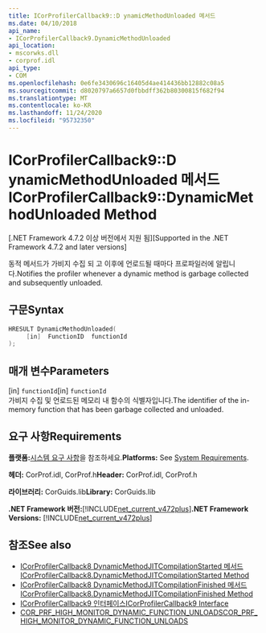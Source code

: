```yaml
---
title: ICorProfilerCallback9::D ynamicMethodUnloaded 메서드
ms.date: 04/10/2018
api_name:
- ICorProfilerCallback9.DynamicMethodUnloaded
api_location:
- mscorwks.dll
- corprof.idl
api_type:
- COM
ms.openlocfilehash: 0e6fe3430696c16405d4ae414436bb12882c08a5
ms.sourcegitcommit: d8020797a6657d0fbbdff362b80300815f682f94
ms.translationtype: MT
ms.contentlocale: ko-KR
ms.lasthandoff: 11/24/2020
ms.locfileid: "95732350"
---
```

# <a name="icorprofilercallback9dynamicmethodunloaded-method"></a><span data-ttu-id="43fd9-102">ICorProfilerCallback9::D ynamicMethodUnloaded 메서드</span><span class="sxs-lookup"><span data-stu-id="43fd9-102">ICorProfilerCallback9::DynamicMethodUnloaded Method</span></span>

<span data-ttu-id="43fd9-103">[.NET Framework 4.7.2 이상 버전에서 지원 됨]</span><span class="sxs-lookup"><span data-stu-id="43fd9-103">[Supported in the .NET Framework 4.7.2 and later versions]</span></span>  
  
<span data-ttu-id="43fd9-104">동적 메서드가 가비지 수집 되 고 이후에 언로드될 때마다 프로파일러에 알립니다.</span><span class="sxs-lookup"><span data-stu-id="43fd9-104">Notifies the profiler whenever a dynamic method is garbage collected and subsequently unloaded.</span></span>  
  
## <a name="syntax"></a><span data-ttu-id="43fd9-105">구문</span><span class="sxs-lookup"><span data-stu-id="43fd9-105">Syntax</span></span>  
  
```cpp  
HRESULT DynamicMethodUnloaded(  
     [in]  FunctionID  functionId
);  
```  
  
## <a name="parameters"></a><span data-ttu-id="43fd9-106">매개 변수</span><span class="sxs-lookup"><span data-stu-id="43fd9-106">Parameters</span></span>  

<span data-ttu-id="43fd9-107">[in] `functionId`</span><span class="sxs-lookup"><span data-stu-id="43fd9-107">[in] `functionId`</span></span>  
<span data-ttu-id="43fd9-108">가비지 수집 및 언로드된 메모리 내 함수의 식별자입니다.</span><span class="sxs-lookup"><span data-stu-id="43fd9-108">The identifier of the in-memory function that has been garbage collected and unloaded.</span></span>

## <a name="requirements"></a><span data-ttu-id="43fd9-109">요구 사항</span><span class="sxs-lookup"><span data-stu-id="43fd9-109">Requirements</span></span>  

 <span data-ttu-id="43fd9-110">**플랫폼:**[시스템 요구 사항](../../get-started/system-requirements.md)을 참조하세요.</span><span class="sxs-lookup"><span data-stu-id="43fd9-110">**Platforms:** See [System Requirements](../../get-started/system-requirements.md).</span></span>  
  
 <span data-ttu-id="43fd9-111">**헤더:** CorProf.idl, CorProf.h</span><span class="sxs-lookup"><span data-stu-id="43fd9-111">**Header:** CorProf.idl, CorProf.h</span></span>  
  
 <span data-ttu-id="43fd9-112">**라이브러리:** CorGuids.lib</span><span class="sxs-lookup"><span data-stu-id="43fd9-112">**Library:** CorGuids.lib</span></span>  
  
 <span data-ttu-id="43fd9-113">**.NET Framework 버전:**[!INCLUDE[net_current_v472plus](../../../../includes/net-current-v472plus.md)]</span><span class="sxs-lookup"><span data-stu-id="43fd9-113">**.NET Framework Versions:** [!INCLUDE[net_current_v472plus](../../../../includes/net-current-v472plus.md)]</span></span>  
  
## <a name="see-also"></a><span data-ttu-id="43fd9-114">참조</span><span class="sxs-lookup"><span data-stu-id="43fd9-114">See also</span></span>

- [<span data-ttu-id="43fd9-115">ICorProfilerCallback8 DynamicMethodJITCompilationStarted 메서드</span><span class="sxs-lookup"><span data-stu-id="43fd9-115">ICorProfilerCallback8.DynamicMethodJITCompilationStarted Method</span></span>](icorprofilercallback8-dynamicmethodjitcompilationstarted-method.md)
- [<span data-ttu-id="43fd9-116">ICorProfilerCallback8 DynamicMethodJITCompilationFinished 메서드</span><span class="sxs-lookup"><span data-stu-id="43fd9-116">ICorProfilerCallback8.DynamicMethodJITCompilationFinished Method</span></span>](icorprofilercallback8-dynamicmethodjitcompilationfinished-method.md)
- [<span data-ttu-id="43fd9-117">ICorProfilerCallback9 인터페이스</span><span class="sxs-lookup"><span data-stu-id="43fd9-117">ICorProfilerCallback9 Interface</span></span>](icorprofilercallback9-interface.md)
- [<span data-ttu-id="43fd9-118">COR_PRF_HIGH_MONITOR_DYNAMIC_FUNCTION_UNLOADS</span><span class="sxs-lookup"><span data-stu-id="43fd9-118">COR_PRF_HIGH_MONITOR_DYNAMIC_FUNCTION_UNLOADS</span></span>](cor-prf-high-monitor-enumeration.md)
